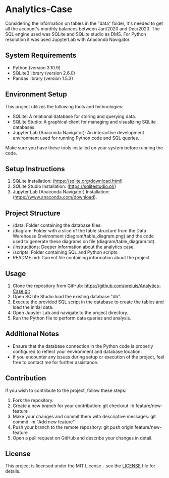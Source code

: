# Analytics-Case
 
Considering the information on tables in the "data" folder, it's needed to get all the account's monthly balances between Jan/2020 and Dec/2020.
The SQL engine used was SQLite and SQLite studio as DMS.
For Python resolution it was used JupyterLab with Anaconda Navigator.
  
## System Requirements

- Python (version 3.10.9)
- SQLite3 library (version 2.6.0)
- Pandas library (version 1.5.3)

## Environment Setup

This project utilizes the following tools and technologies:

- SQLite: A relational database for storing and querying data.
- SQLite Studio: A graphical client for managing and visualizing SQLite databases.
- Jupyter Lab (Anaconda Navigator): An interactive development environment used for running Python code and SQL queries.

Make sure you have these tools installed on your system before running the code.

## Setup Instructions

1. SQLite Installation: (https://sqlite.org/download.html)
2. SQLite Studio Installation: (https://sqlitestudio.pl/) 
3. Jupyter Lab (Anaconda Navigator) Installation: (https://www.anaconda.com/download).

## Project Structure

- /data: Folder containing the database files.
- /diagram: Folder with a slice of the table structure from the Data Warehouse Environment (diagram/table_diagram.png) and the code used to generate these diagrams on file (diagram/table_diagram.txt).
- /instructions: Deeper information about the analytics case.
- /scripts: Folder containing SQL and Python scripts.
- README.md: Current file containing information about the project.

## Usage

1. Clone the repository from GitHub: https://github.com/preluis/Analytics-Case.git
2. Open SQLite Studio load the existing database "db".
3. Execute the provided SQL script in the database to create the tables and load the initial data.
4. Open Jupyter Lab and navigate to the project directory.
5. Run the Python file to perform data queries and analysis.

## Additional Notes

- Ensure that the database connection in the Python code is properly configured to reflect your environment and database location.
- If you encounter any issues during setup or execution of the project, feel free to contact me for further assistance.

## Contribution

If you wish to contribute to the project, follow these steps:

1. Fork the repository.
2. Create a new branch for your contribution: git checkout -b feature/new-feature
3. Make your changes and commit them with descriptive messages: git commit -m "Add new feature"
4. Push your branch to the remote repository: git push origin feature/new-feature
5. Open a pull request on GitHub and describe your changes in detail.

## License

This project is licensed under the MIT License - see the [LICENSE](LICENSE) file for details.




